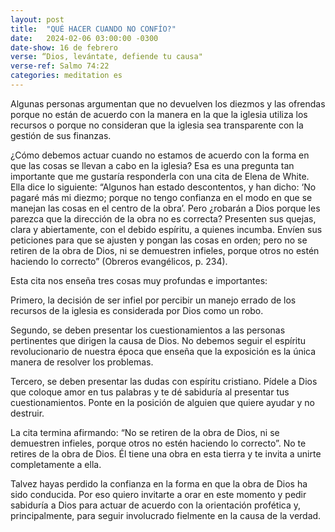 ```yaml
---
layout: post
title:  "QUÉ HACER CUANDO NO CONFÍO?"
date:   2024-02-06 03:00:00 -0300
date-show: 16 de febrero
verse: “Dios, levántate, defiende tu causa"
verse-ref: Salmo 74:22
categories: meditation es
---
```


Algunas personas argumentan que no devuelven los diezmos y las ofrendas porque no están de acuerdo con la manera en la que la iglesia utiliza los recursos o porque no consideran que la iglesia sea transparente con la gestión de sus finanzas.

¿Cómo debemos actuar cuando no estamos de acuerdo con la forma en que las cosas se llevan a cabo en la iglesia? Esa es una pregunta tan importante que me gustaría responderla con una cita de Elena de White. Ella dice lo siguiente: “Algunos han estado descontentos, y han dicho: ‘No pagaré más mi diezmo; porque no tengo confianza en el modo en que se manejan las cosas en el centro de la obra’. Pero ¿robarán a Dios porque les parezca que la dirección de la obra no es correcta? Presenten sus quejas, clara y abiertamente, con el debido espíritu, a quienes incumba. Envíen sus peticiones para que se ajusten y pongan las cosas en orden; pero no se retiren de la obra de Dios, ni se demuestren infieles, porque otros no estén haciendo lo correcto” (Obreros evangélicos, p. 234).

Esta cita nos enseña tres cosas muy profundas e importantes:

Primero, la decisión de ser infiel por percibir un manejo errado de los recursos de la iglesia es considerada por Dios como un robo.

Segundo, se deben presentar los cuestionamientos a las personas pertinentes que dirigen la causa de Dios. No debemos seguir el espíritu revolucionario de nuestra época que enseña que la exposición es la única manera de resolver los problemas.

Tercero, se deben presentar las dudas con espíritu cristiano. Pídele a Dios que coloque amor en tus palabras y te dé sabiduría al presentar tus cuestionamientos. Ponte en la posición de alguien que quiere ayudar y no destruir.

La cita termina afirmando: “No se retiren de la obra de Dios, ni se demuestren infieles, porque otros no estén haciendo lo correcto”. No te retires de la obra de Dios. Él tiene una obra en esta tierra y te invita a unirte completamente a ella. 

Talvez hayas perdido la confianza en la forma en que la obra de Dios ha sido conducida. Por eso quiero invitarte a orar en este momento y pedir sabiduría a Dios para actuar de acuerdo con la orientación profética y, principalmente, para seguir involucrado fielmente en la causa de la verdad.
